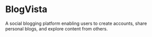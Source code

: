 # BlogVista
A social blogging platform enabling users to create accounts, share personal blogs, and explore content from others.
